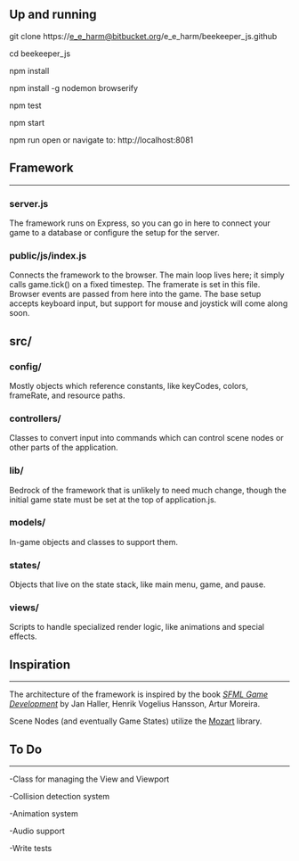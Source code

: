 ## Up and running
git clone https://e_e_harm@bitbucket.org/e_e_harm/beekeeper_js.github

cd beekeeper_js

npm install

npm install -g nodemon browserify

npm test

npm start

npm run open or navigate to: http://localhost:8081


## Framework
------------

### server.js
The framework runs on Express, so you can go in here to connect your game to a database or configure the setup for the server.

### public/js/index.js
Connects the framework to the browser.  The main loop lives here; it simply calls game.tick() on a fixed timestep.  The framerate is set in this file.  Browser events are passed from here into the game.  The base setup accepts keyboard input, but support for mouse and joystick will come along soon.

## src/

### config/
Mostly objects which reference constants, like keyCodes, colors, frameRate, and resource paths.

### controllers/
Classes to convert input into commands which can control scene nodes or other parts of the application.

### lib/
Bedrock of the framework that is unlikely to need much change, though the initial game state must be set at the top of application.js.

### models/
In-game objects and classes to support them.

### states/
Objects that live on the state stack, like main menu, game, and pause.

### views/
Scripts to handle specialized render logic, like animations and special effects.




## Inspiration
--------------
The architecture of the framework is inspired by the book _[SFML Game Development](https://www.packtpub.com/game-development/sfml-game-development)_ by Jan Haller, Henrik Vogelius Hansson, Artur Moreira.

Scene Nodes (and eventually Game States) utilize the [Mozart](https://github.com/philipwalton/mozart) library.


## To Do
--------
-Class for managing the View and Viewport

-Collision detection system

-Animation system

-Audio support

-Write tests

